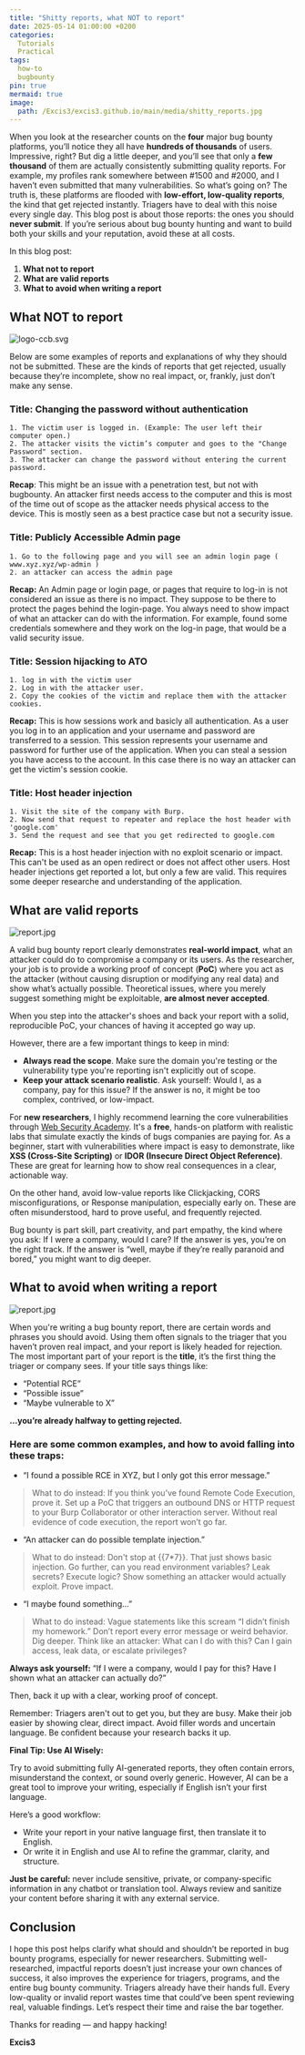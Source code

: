 ```yaml
---
title: "Shitty reports, what NOT to report"
date: 2025-05-14 01:00:00 +0200
categories:
  Tutorials
  Practical
tags:
  how-to
  bugbounty
pin: true
mermaid: true
image:
  path: /Excis3/excis3.github.io/main/media/shitty_reports.jpg
---
```


When you look at the researcher counts on the **four** major bug bounty platforms, you’ll notice they all have **hundreds of thousands** of users. Impressive, right? But dig a little deeper, and you’ll see that only a **few thousand** of them are actually consistently submitting quality reports.
For example, my profiles rank somewhere between #1500 and #2000, and I haven’t even submitted that many vulnerabilities. So what’s going on?
The truth is, these platforms are flooded with **low-effort, low-quality reports**, the kind that get rejected instantly. Triagers have to deal with this noise every single day.
This blog post is about those reports: the ones you should **never submit**. If you’re serious about bug bounty hunting and want to build both your skills and your reputation, avoid these at all costs.


In this blog post:
1. **What not to report**
2. **What are valid reports**
3. **What to avoid when writing a report**


## What **NOT** to report

![logo-ccb.svg](https://raw.githubusercontent.com/Excis3/excis3.github.io/refs/heads/main/media/bad_report.jpg)

Below are some examples of reports and explanations of why they should not be submitted. These are the kinds of reports that get rejected, usually because they’re incomplete, show no real impact, or, frankly, just don’t make any sense.

### Title: Changing the password without authentication
```
1. The victim user is logged in. (Example: The user left their computer open.)
2. The attacker visits the victim’s computer and goes to the "Change Password" section.
3. The attacker can change the password without entering the current password.
```
**Recap**: This might be an issue with a penetration test, but not with bugbounty. An attacker first needs access to the computer and this is most of the time out of scope as the attacker needs physical access to the device. This is mostly seen as a best practice case but not a security issue.



### Title: Publicly Accessible Admin page
```
1. Go to the following page and you will see an admin login page ( www.xyz.xyz/wp-admin )
2. an attacker can access the admin page
```
**Recap:** An Admin page or login page, or pages that require to log-in is not considered an issue as there is no impact. They suppose to be there to protect the pages behind the login-page.
You always need to show impact of what an attacker can do with the information. For example, found some credentials somewhere and they work on the log-in page, that would be a valid security issue.



### Title: Session hijacking to ATO
```
1. log in with the victim user
2. Log in with the attacker user.
2. Copy the cookies of the victim and replace them with the attacker cookies.
```
**Recap:** This is how sessions work and basicly all authentication. As a user you log in to an application and your username and password are transferred to a session. This session represents your username and password for further use of the application. When you can steal a session you have access to the account. In this case there is no way an attacker can get the victim's session cookie.


### Title: Host header injection
```
1. Visit the site of the company with Burp.
2. Now send that request to repeater and replace the host header with 'google.com'
3. Send the request and see that you get redirected to google.com
```
**Recap:** This is a host header injection with no exploit scenario or impact. This can't be used as an open redirect or does not affect other users. Host header injections get reported a lot, but only a few are valid. This requires some deeper researche and understanding of the application.






## What are valid reports

![report.jpg](https://raw.githubusercontent.com/Excis3/excis3.github.io/refs/heads/main/media/good_report.jpg)

A valid bug bounty report clearly demonstrates **real-world impact**, what an attacker could do to compromise a company or its users. As the researcher, your job is to provide a working proof of concept (**PoC**) where you act as the attacker (without causing disruption or modifying any real data) and show what’s actually possible.
Theoretical issues, where you merely suggest something might be exploitable, **are almost never accepted**. 

When you step into the attacker's shoes and back your report with a solid, reproducible PoC, your chances of having it accepted go way up.

However, there are a few important things to keep in mind:
- **Always read the scope**. Make sure the domain you're testing or the vulnerability type you're reporting isn't explicitly out of scope.
- **Keep your attack scenario realistic**. Ask yourself: Would I, as a company, pay for this issue? If the answer is no, it might be too complex, contrived, or low-impact.

For **new researchers**, I highly recommend learning the core vulnerabilities through [Web Security Academy](https://portswigger.net/web-security). It's a **free**, hands-on platform with realistic labs that simulate exactly the kinds of bugs companies are paying for.
As a beginner, start with vulnerabilities where impact is easy to demonstrate, like **XSS (Cross-Site Scripting)** or **IDOR (Insecure Direct Object Reference)**. These are great for learning how to show real consequences in a clear, actionable way.

On the other hand, avoid low-value reports like Clickjacking, CORS misconfigurations, or Response manipulation, especially early on. These are often misunderstood, hard to prove useful, and frequently rejected.

Bug bounty is part skill, part creativity, and part empathy, the kind where you ask: If I were a company, would I care? If the answer is yes, you’re on the right track. If the answer is “well, maybe if they’re really paranoid and bored,” you might want to dig deeper.



## What to avoid when writing a report

![report.jpg](https://raw.githubusercontent.com/Excis3/excis3.github.io/refs/heads/main/media/maybe_report.jpg)

When you're writing a bug bounty report, there are certain words and phrases you should avoid. Using them often signals to the triager that you haven’t proven real impact, and your report is likely headed for rejection.
The most important part of your report is the **title**, it’s the first thing the triager or company sees. If your title says things like:
- “Potential RCE”
- “Possible issue”
- “Maybe vulnerable to X”

**...you’re already halfway to getting rejected.**

### Here are some common examples, and how to avoid falling into these traps:

- “I found a possible RCE in XYZ, but I only got this error message.”
> What to do instead:
If you think you’ve found Remote Code Execution, prove it. Set up a PoC that triggers an outbound DNS or HTTP request to your Burp Collaborator or other interaction server. Without real evidence of code execution, the report won’t go far.

- “An attacker can do possible template injection.”
> What to do instead:
Don't stop at {{7*7}}. That just shows basic injection. Go further, can you read environment variables? Leak secrets? Execute logic? Show something an attacker would actually exploit. Prove impact.

- “I maybe found something…”
> What to do instead:
Vague statements like this scream “I didn’t finish my homework.” Don’t report every error message or weird behavior. Dig deeper. Think like an attacker: What can I do with this? Can I gain access, leak data, or escalate privileges?

**Always ask yourself:** “If I were a company, would I pay for this? Have I shown what an attacker can actually do?”

Then, back it up with a clear, working proof of concept.

Remember: Triagers aren't out to get you, but they are busy. Make their job easier by showing clear, direct impact. Avoid filler words and uncertain language. Be confident because your research backs it up.

**Final Tip: Use AI Wisely:**

Try to avoid submitting fully AI-generated reports, they often contain errors, misunderstand the context, or sound overly generic. However, AI can be a great tool to improve your writing, especially if English isn’t your first language.

Here’s a good workflow:
- Write your report in your native language first, then translate it to English.
- Or write it in English and use AI to refine the grammar, clarity, and structure.

**Just be careful:** never include sensitive, private, or company-specific information in any chatbot or translation tool. Always review and sanitize your content before sharing it with any external service.


## Conclusion

I hope this post helps clarify what should and shouldn’t be reported in bug bounty programs, especially for newer researchers. Submitting well-researched, impactful reports doesn’t just increase your own chances of success, it also improves the experience for triagers, programs, and the entire bug bounty community.
Triagers already have their hands full. Every low-quality or invalid report wastes time that could’ve been spent reviewing real, valuable findings. Let’s respect their time and raise the bar together.

Thanks for reading — and happy hacking!

**Excis3**
